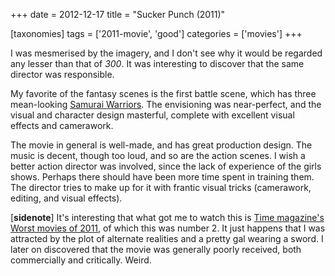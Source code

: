 +++
date = 2012-12-17
title = "Sucker Punch (2011)"

[taxonomies]
tags = ['2011-movie', 'good']
categories = ['movies']
+++

I was mesmerised by the imagery, and I don\'t see why it would be
regarded any lesser than that of *300*. It was interesting to discover
that the same director was responsible.

My favorite of the fantasy scenes is the first battle scene, which has
three mean-looking [Samurai Warriors]. The envisioning was near-perfect,
and the visual and character design masterful, complete with excellent
visual effects and camerawork.

The movie in general is well-made, and has great production design. The
music is decent, though too loud, and so are the action scenes. I wish a
better action director was involved, since the lack of experience of the
girls shows. Perhaps there should have been more time spent in training
them. The director tries to make up for it with frantic visual tricks
(camerawork, editing, and visual effects).

\[**sidenote**\] It\'s interesting that what got me to watch this is
[Time magazine\'s Worst movies of 2011], of which this was number 2. It
just happens that I was attracted by the plot of alternate realities and
a pretty gal wearing a sword. I later on discovered that the movie was
generally poorly received, both commercially and critically. Weird.

  [Samurai Warriors]: http://suckerpunch.wikia.com/wiki/Samurai_Warriors
  [Time magazine\'s Worst movies of 2011]: http://www.time.com/time/specials/packages/article/0,28804,2101344_2101366_2101545,00.html
